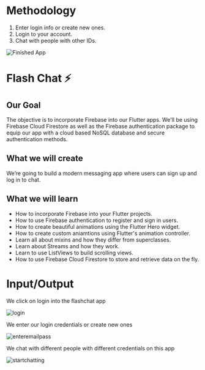 
# Methodology

1. Enter login info or create new ones.
2. Login to your account.
3. Chat with people with other IDs.
   
![Finished App](https://github.com/londonappbrewery/Images/blob/master/flash_chat_flutter_demo.gif)

# Flash Chat ⚡️

## Our Goal

The objective is to incorporate Firebase into our Flutter apps. We'll be using Firebase Cloud Firestore as well as the Firebase authentication package to equip our app with a cloud based NoSQL database and secure authentication methods.


## What we will create

We’re going to build a modern messaging app where users can sign up and log in to chat.



## What we will learn

- How to incorporate Firebase into your Flutter projects.
- How to use Firebase authentication to register and sign in users.
- How to create beautiful animations using the Flutter Hero widget.
- How to create custom aniamtions using Flutter's animation controller.
- Learn all about mixins and how they differ from superclasses.
- Learn about Streams and how they work.
- Learn to use ListViews to build scrolling views.
- How to use Firebase Cloud Firestore to store and retrieve data on the fly.

# Input/Output

We click on login into the flashchat app

![login](https://github.com/Chirag1969/Flashchat/assets/72310140/8eeb132a-b19c-458c-892d-6c605bc68bcc)

We enter our login credentials or create new ones

![enteremailpass](https://github.com/Chirag1969/Flashchat/assets/72310140/623c7778-ee67-4c78-a4f7-2c2f928fe0d3)

We chat with different people with different credentials on this app

![startchatting](https://github.com/Chirag1969/Flashchat/assets/72310140/47adc7c7-b514-42e1-a8d2-3ecddfe54894)
